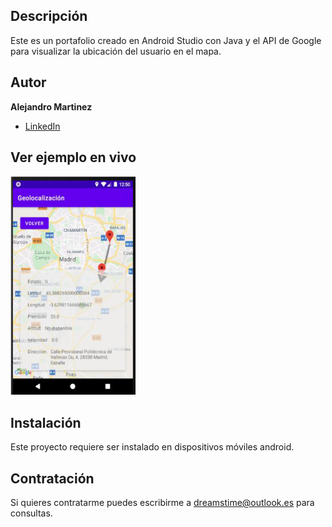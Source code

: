 ## Descripción 

Este es un portafolio creado en Android Studio con Java y el API de Google para visualizar la ubicación del usuario en el mapa.

## Autor  
**Alejandro Martinez**

* [LinkedIn](https://www.linkedin.com/in/diego-alejandro-martinez-espinosa-571086134)

## Ver ejemplo en vivo 
<img src="Geolocation/images/Image.PNG" width="200" height="350" />    

## Instalación
Este proyecto requiere ser instalado en dispositivos móviles android. 

## Contratación
Si quieres contratarme puedes escribirme a dreamstime@outlook.es para consultas.

